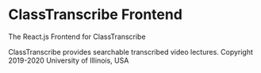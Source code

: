 # ClassTranscribe Frontend

The React.js Frontend for ClassTranscribe

ClassTranscribe provides searchable transcribed video lectures. Copyright 2019-2020 University of Illinois, USA
